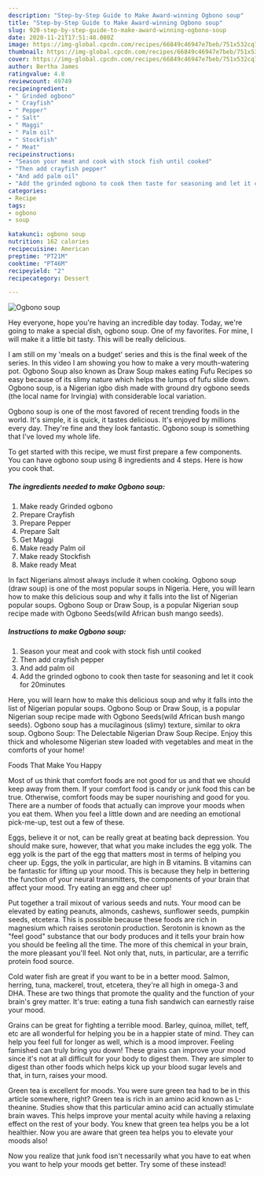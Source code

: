 ```yaml
---
description: "Step-by-Step Guide to Make Award-winning Ogbono soup"
title: "Step-by-Step Guide to Make Award-winning Ogbono soup"
slug: 920-step-by-step-guide-to-make-award-winning-ogbono-soup
date: 2020-11-21T17:51:48.080Z
image: https://img-global.cpcdn.com/recipes/66849c46947e7beb/751x532cq70/ogbono-soup-recipe-main-photo.jpg
thumbnail: https://img-global.cpcdn.com/recipes/66849c46947e7beb/751x532cq70/ogbono-soup-recipe-main-photo.jpg
cover: https://img-global.cpcdn.com/recipes/66849c46947e7beb/751x532cq70/ogbono-soup-recipe-main-photo.jpg
author: Bertha James
ratingvalue: 4.8
reviewcount: 49749
recipeingredient:
- " Grinded ogbono"
- " Crayfish"
- " Pepper"
- " Salt"
- " Maggi"
- " Palm oil"
- " Stockfish"
- " Meat"
recipeinstructions:
- "Season your meat and cook with stock fish until cooked"
- "Then add crayfish pepper"
- "And add palm oil"
- "Add the grinded ogbono to cook then taste for seasoning and let it cook for 20minutes"
categories:
- Recipe
tags:
- ogbono
- soup

katakunci: ogbono soup 
nutrition: 162 calories
recipecuisine: American
preptime: "PT21M"
cooktime: "PT46M"
recipeyield: "2"
recipecategory: Dessert

---
```



![Ogbono soup](https://img-global.cpcdn.com/recipes/66849c46947e7beb/751x532cq70/ogbono-soup-recipe-main-photo.jpg)

Hey everyone, hope you're having an incredible day today. Today, we're going to make a special dish, ogbono soup. One of my favorites. For mine, I will make it a little bit tasty. This will be really delicious.

I am still on my &#39;meals on a budget&#39; series and this is the final week of the series. In this video I am showing you how to make a very mouth-watering pot. Ogbono Soup also known as Draw Soup makes eating Fufu Recipes so easy because of its slimy nature which helps the lumps of fufu slide down. Ogbono soup, is a Nigerian igbo dish made with ground dry ogbono seeds (the local name for Irvingia) with considerable local variation.

Ogbono soup is one of the most favored of recent trending foods in the world. It's simple, it is quick, it tastes delicious. It's enjoyed by millions every day. They're fine and they look fantastic. Ogbono soup is something that I've loved my whole life.


To get started with this recipe, we must first prepare a few components. You can have ogbono soup using 8 ingredients and 4 steps. Here is how you cook that.

<!--inarticleads1-->

##### The ingredients needed to make Ogbono soup:

1. Make ready  Grinded ogbono
1. Prepare  Crayfish
1. Prepare  Pepper
1. Prepare  Salt
1. Get  Maggi
1. Make ready  Palm oil
1. Make ready  Stockfish
1. Make ready  Meat


In fact Nigerians almost always include it when cooking. Ogbono soup (draw soup) is one of the most popular soups in Nigeria. Here, you will learn how to make this delicious soup and why it falls into the list of Nigerian popular soups. Ogbono Soup or Draw Soup, is a popular Nigerian soup recipe made with Ogbono Seeds(wild African bush mango seeds). 

<!--inarticleads2-->

##### Instructions to make Ogbono soup:

1. Season your meat and cook with stock fish until cooked
1. Then add crayfish pepper
1. And add palm oil
1. Add the grinded ogbono to cook then taste for seasoning and let it cook for 20minutes


Here, you will learn how to make this delicious soup and why it falls into the list of Nigerian popular soups. Ogbono Soup or Draw Soup, is a popular Nigerian soup recipe made with Ogbono Seeds(wild African bush mango seeds). Ogbono soup has a mucilaginous (slimy) texture, similar to okra soup. Ogbono Soup: The Delectable Nigerian Draw Soup Recipe. Enjoy this thick and wholesome Nigerian stew loaded with vegetables and meat in the comforts of your home! 

Foods That Make You Happy


Most of us think that comfort foods are not good for us and that we should keep away from them. If your comfort food is candy or junk food this can be true. Otherwise, comfort foods may be super nourishing and good for you. There are a number of foods that actually can improve your moods when you eat them. When you feel a little down and are needing an emotional pick-me-up, test out a few of these.

Eggs, believe it or not, can be really great at beating back depression. You should make sure, however, that what you make includes the egg yolk. The egg yolk is the part of the egg that matters most in terms of helping you cheer up. Eggs, the yolk in particular, are high in B vitamins. B vitamins can be fantastic for lifting up your mood. This is because they help in bettering the function of your neural transmitters, the components of your brain that affect your mood. Try eating an egg and cheer up!

Put together a trail mixout of various seeds and nuts. Your mood can be elevated by eating peanuts, almonds, cashews, sunflower seeds, pumpkin seeds, etcetera. This is possible because these foods are rich in magnesium which raises serotonin production. Serotonin is known as the "feel good" substance that our body produces and it tells your brain how you should be feeling all the time. The more of this chemical in your brain, the more pleasant you'll feel. Not only that, nuts, in particular, are a terrific protein food source.

Cold water fish are great if you want to be in a better mood. Salmon, herring, tuna, mackerel, trout, etcetera, they're all high in omega-3 and DHA. These are two things that promote the quality and the function of your brain's grey matter. It's true: eating a tuna fish sandwich can earnestly raise your mood. 

Grains can be great for fighting a terrible mood. Barley, quinoa, millet, teff, etc are all wonderful for helping you be in a happier state of mind. They can help you feel full for longer as well, which is a mood improver. Feeling famished can truly bring you down! These grains can improve your mood since it's not at all difficult for your body to digest them. They are simpler to digest than other foods which helps kick up your blood sugar levels and that, in turn, raises your mood.

Green tea is excellent for moods. You were sure green tea had to be in this article somewhere, right? Green tea is rich in an amino acid known as L-theanine. Studies show that this particular amino acid can actually stimulate brain waves. This helps improve your mental acuity while having a relaxing effect on the rest of your body. You knew that green tea helps you be a lot healthier. Now you are aware that green tea helps you to elevate your moods also!

Now you realize that junk food isn't necessarily what you have to eat when you want to help your moods get better. Try some of these instead!

